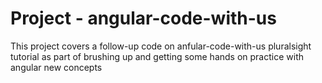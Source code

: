 # Project - angular-code-with-us

This project covers a follow-up code on anfular-code-with-us pluralsight tutorial as part of brushing up and getting some hands on practice with angular new concepts

